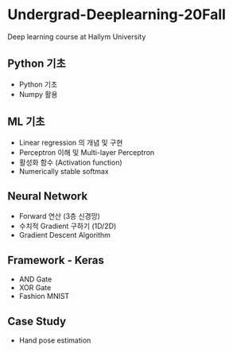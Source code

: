 # Undergrad-Deeplearning-20Fall
Deep learning course at Hallym University

## Python 기초
- Python 기초
- Numpy 활용

## ML 기초
- Linear regression 의 개념 및 구현
- Perceptron 이해 및 Multi-layer Perceptron
- 활성화 함수 (Activation function)
- Numerically stable softmax

## Neural Network
- Forward 연산 (3층 신경망)
- 수치적 Gradient 구하기 (1D/2D)
- Gradient Descent Algorithm

## Framework - Keras
* AND Gate
* XOR Gate
* Fashion MNIST

## Case Study
* Hand pose estimation
